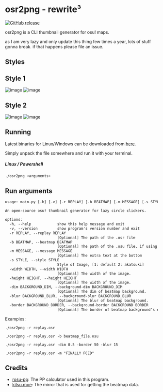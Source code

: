 # osr2png - rewrite³

[![GitHub release](https://img.shields.io/github/release/xjunko/osr2png.svg?style=for-the-badge&logo=github)](https://github.com/xjunko/osr2png/releases/latest)

osr2png is a CLI thumbnail generator for osu! maps.

as I am very lazy and only update this thing few times a year, lots of stuff gonna break. if that happens please file an issue.

## Styles

## Style 1
![image](https://github.com/xjunko/osr2png/assets/44401509/98f06ad3-edf7-4998-a853-c4ed24941af3)
![image](https://github.com/xjunko/osr2png/assets/44401509/463729ef-d474-445a-93b1-d08824727f59)

## Style 2
![image](https://github.com/xjunko/osr2png/assets/44401509/d6066692-1c27-4356-b7f9-58b19b4b5e20)
![image](https://github.com/xjunko/osr2png/assets/44401509/8b548487-4ccd-4ba4-b7b4-10e700189878)


## Running

Latest binaries for Linux/Windows can be downloaded from [here](https://github.com/xjunko/osr2png/releases/latest).

Simply unpack the file somewhere and run it with your terminal.

##### Linux / Powershell

```bash
./osr2png <arguments>
```

## Run arguments

```txt
usage: main.py [-h] [-v] [-r REPLAY] [-b BEATMAP] [-m MESSAGE] [-s STYLE] [-width WIDTH] [-height HEIGHT] [-dim BACKGROUND_DIM] [-blur BACKGROUND_BLUR] [-border BACKGROUND_BORDER]

An open-source osu! thumbnail generator for lazy circle clickers.

options:
  -h, --help            show this help message and exit
  -v, --version         show program's version number and exit
  -r REPLAY, --replay REPLAY
                        [Optional] The path of the .osr file
  -b BEATMAP, --beatmap BEATMAP
                        [Optional] The path of the .osu file, if using a custom beatmap.
  -m MESSAGE, --message MESSAGE
                        [Optional] The extra text at the bottom
  -s STYLE, --style STYLE
                        Style of Image, [1: default 2: akatsuki]
  -width WIDTH, --width WIDTH
                        [Optional] The width of the image.
  -height HEIGHT, --height HEIGHT
                        [Optional] The width of the image.
  -dim BACKGROUND_DIM, --background-dim BACKGROUND_DIM
                        [Optional] The dim of beatmap background.
  -blur BACKGROUND_BLUR, --background-blur BACKGROUND_BLUR
                        [Optional] The blur of beatmap background.
  -border BACKGROUND_BORDER, --background-border BACKGROUND_BORDER
                        [Optional] The border of beatmap background's dim.
```

Examples:

```
./osr2png -r replay.osr

./osr2png -r replay.osr -b beatmap_file.osu

./osr2png -r replay.osr -dim 0.5 -border 50 -blur 15

./osr2png -r replay.osr -m "FINALLY FCED"
```

## Credits

- [rosu-pp](https://github.com/MaxOhn/rosu-pp): The PP calculator used in this program.
- [kitsu.moe](https://kitsu.moe/): The mirror that is used for getting the beatmap
  data.
